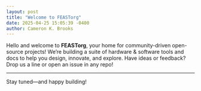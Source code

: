 ```yaml
---
layout: post
title: "Welcome to FEASTorg"
date: 2025-04-25 15:05:39 -0400
author: Cameron K. Brooks
---
```


Hello and welcome to **FEASTorg**, your home for community-driven open-source projects! We’re building a suite of hardware & software tools and docs to help you design, innovate, and explore. Have ideas or feedback? Drop us a line or open an issue in any repo!

---

Stay tuned—and happy building!
